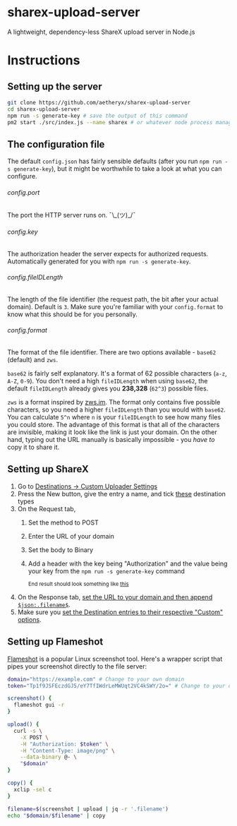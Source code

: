 # sharex-upload-server
A lightweight, dependency-less ShareX upload server in Node.js

# Instructions
## Setting up the server
```bash
git clone https://github.com/aetheryx/sharex-upload-server
cd sharex-upload-server
npm run -s generate-key # save the output of this command
pm2 start ./src/index.js --name sharex # or whatever node process manager you want to use!
```

## The configuration file
The default `config.json` has fairly sensible defaults (after you run `npm run -s generate-key`), but it might be worthwhile to take a look at what you can configure.  

###### config.port
The port the HTTP server runs on. ¯\\\_(ツ)\_/¯
###### config.key
The authorization header the server expects for authorized requests. Automatically generated for you with `npm run -s generate-key`.
###### config.fileIDLength
The length of the file identifier (the request path, the bit after your actual domain). Default is `3`. Make sure you're familiar with your `config.format` to know what this should be for you personally.
###### config.format
The format of the file identifier. There are two options available - `base62` (default) and `zws`.  

`base62` is fairly self explanatory. It's a format of 62 possible characters (`a-z`, `A-Z`, `0-9`). You don't need a high `fileIDLength` when using `base62`, the default `fileIDLength` already gives you **238,328** (`62^3`) possible files.  

`zws` is a format inspired by [zws.im](https://zws.im/). The format only contains five possible characters, so you need a higher `fileIDLength` than you would with `base62`. You can calculate `5^n` where `n` is your `fileIDLength` to see how many files you could store. The advantage of this format is that all of the characters are invisible, making it look like the link is just your domain. On the other hand, typing out the URL manually is basically impossible - you _have to_ copy it to share it.

## Setting up ShareX
1. Go to [Destinations -> Custom Uploader Settings](https://aeth.dev/b0df61)
2. Press the New button, give the entry a name, and tick [these](https://aeth.dev/519c61) destination types
3. On the Request tab,
    1. Set the method to POST
    2. Enter the URL of your domain
    3. Set the body to Binary
    4. Add a header with the key being "Authorization" and the value being your key from the `npm run -s generate-key` command

        <sup>End result should look something like [this](https://aeth.dev/7f9d32.png)</sup>
4. On the Response tab, [set the URL to your domain and then append `$json:.filename$`](https://aeth.dev/613be3).
5. Make sure you [set the Destination entries to their respective "Custom" options](https://aeth.dev/a36337).  

## Setting up Flameshot
[Flameshot](https://github.com/lupoDharkael/flameshot) is a popular Linux screenshot tool. Here's a wrapper script that pipes your screenshot directly to the file server:
```bash
domain="https://example.com" # Change to your own domain
token="Tp1f9JSFEczdGJ5/eY7TfIWdrLeMWUqt2VC4kSWY/2o=" # Change to your own token

screenshot() {
  flameshot gui -r
}

upload() {
  curl -s \
    -X POST \
    -H "Authorization: $token" \
    -H "Content-Type: image/png" \
    --data-binary @- \
    "$domain"
}

copy() {
  xclip -sel c
}

filename=$(screenshot | upload | jq -r '.filename')
echo "$domain/$filename" | copy
```


